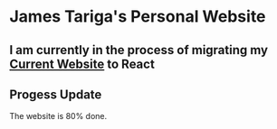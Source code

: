 # James Tariga's Personal Website

## I am currently in the process of migrating my [Current Website](https://www.jamestariga.me) to React

## Progess Update

The website is 80% done.
